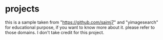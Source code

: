 # projects
this is a sample taken from "https://github.com/saimj7" and "yimagesearch" for educational purpose, if you want to know more about it. please refer to those domains.
I don't take credit for this project.
